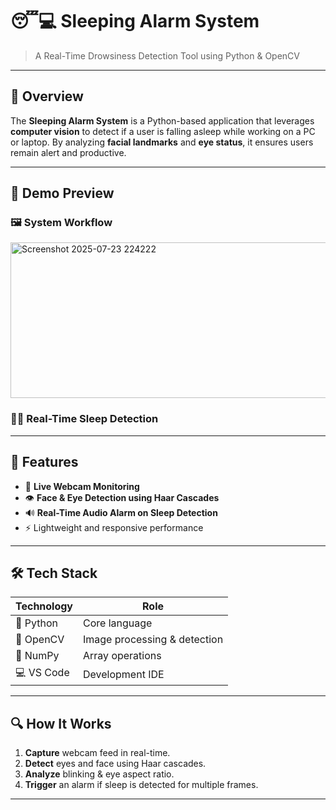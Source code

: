 # 😴💻 Sleeping Alarm System
> A Real-Time Drowsiness Detection Tool using Python & OpenCV

---

## 🧠 Overview

The **Sleeping Alarm System** is a Python-based application that leverages **computer vision** to detect if a user is falling asleep while working on a PC or laptop. By analyzing **facial landmarks** and **eye status**, it ensures users remain alert and productive.

---

## 📸 Demo Preview

### 🖼️ System Workflow

<img width="668" height="249" alt="Screenshot 2025-07-23 224222" src="https://github.com/user-attachments/assets/834959b8-bef6-4cff-a11a-c786b6e77423" />

### 🧑‍💻 Real-Time Sleep Detection


---

## 🎯 Features

- 🎥 **Live Webcam Monitoring**
- 👁️ **Face & Eye Detection using Haar Cascades**
- 🔊 **Real-Time Audio Alarm on Sleep Detection**
- ⚡ Lightweight and responsive performance

---

## 🛠️ Tech Stack

| Technology | Role                          |
|------------|-------------------------------|
| 🐍 Python  | Core language                  |
| 🧠 OpenCV  | Image processing & detection   |
| 🔢 NumPy   | Array operations               |
| 💻 VS Code | Development IDE                |

---

## 🔍 How It Works

1. **Capture** webcam feed in real-time.
2. **Detect** eyes and face using Haar cascades.
3. **Analyze** blinking & eye aspect ratio.
4. **Trigger** an alarm if sleep is detected for multiple frames.

---


